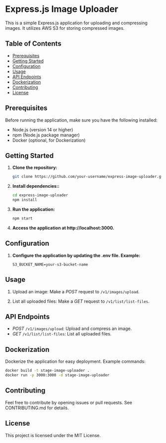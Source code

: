 # Express.js Image Uploader

This is a simple Express.js application for uploading and compressing images. It utilizes AWS S3 for storing compressed images.

## Table of Contents

- [Prerequisites](#prerequisites)
- [Getting Started](#getting-started)
- [Configuration](#configuration)
- [Usage](#usage)
- [API Endpoints](#api-endpoints)
- [Dockerization](#dockerization)
- [Contributing](#contributing)
- [License](#license)

## Prerequisites

Before running the application, make sure you have the following installed:

- Node.js (version 14 or higher)
- npm (Node.js package manager)
- Docker (optional, for Dockerization)

## Getting Started

1. **Clone the repository:**

   ```bash
   git clone https://github.com/your-username/express-image-uploader.git
   ```

2. **Install dependencies::**

   ```bash
   cd express-image-uploader
   npm install
   ```

3. **Run the application:**

   ```bash
   npm start
   ```

4. **Access the application at http://localhost:3000.**

## Configuration

1. **Configure the application by updating the .env file. Example:**
   ```
   S3_BUCKET_NAME=your-s3-bucket-name
   ```

## Usage

1. Upload an image:
   Make a _POST_ request to `/v1/images/upload`.

2. List all uploaded files:
   Make a _GET_ request to `/v1/list/list-files`.

## API Endpoints

- _POST_ `/v1/images/upload`: Upload and compress an image.
- _GET_ `/v1/list/list-files`: List all uploaded files.

## Dockerization

Dockerize the application for easy deployment. Example commands:

```bash
docker build -t stage-image-uploader .
docker run -p 3000:3000 -d stage-image-uploader
```

## Contributing

Feel free to contribute by opening issues or pull requests. See CONTRIBUTING.md for details.

## License

This project is licensed under the MIT License.
